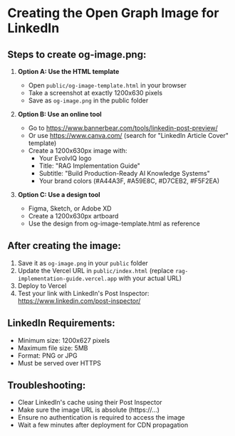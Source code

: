 # Creating the Open Graph Image for LinkedIn

## Steps to create og-image.png:

1. **Option A: Use the HTML template**
   - Open `public/og-image-template.html` in your browser
   - Take a screenshot at exactly 1200x630 pixels
   - Save as `og-image.png` in the public folder

2. **Option B: Use an online tool**
   - Go to https://www.bannerbear.com/tools/linkedin-post-preview/
   - Or use https://www.canva.com/ (search for "LinkedIn Article Cover" template)
   - Create a 1200x630px image with:
     - Your EvolvIQ logo
     - Title: "RAG Implementation Guide"
     - Subtitle: "Build Production-Ready AI Knowledge Systems"
     - Your brand colors (#A44A3F, #A59E8C, #D7CEB2, #F5F2EA)

3. **Option C: Use a design tool**
   - Figma, Sketch, or Adobe XD
   - Create a 1200x630px artboard
   - Use the design from og-image-template.html as reference

## After creating the image:

1. Save it as `og-image.png` in your `public` folder
2. Update the Vercel URL in `public/index.html` (replace `rag-implementation-guide.vercel.app` with your actual URL)
3. Deploy to Vercel
4. Test your link with LinkedIn's Post Inspector: https://www.linkedin.com/post-inspector/

## LinkedIn Requirements:
- Minimum size: 1200x627 pixels
- Maximum file size: 5MB
- Format: PNG or JPG
- Must be served over HTTPS

## Troubleshooting:
- Clear LinkedIn's cache using their Post Inspector
- Make sure the image URL is absolute (https://...)
- Ensure no authentication is required to access the image
- Wait a few minutes after deployment for CDN propagation